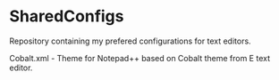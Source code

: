 SharedConfigs
=============

Repository containing my prefered configurations for text editors.

Cobalt.xml - Theme for Notepad++ based on Cobalt theme from E text editor.
